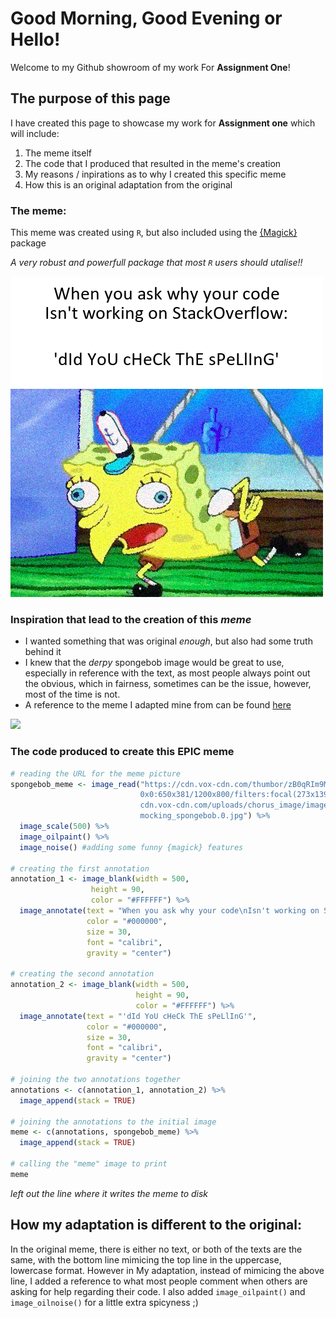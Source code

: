 # Good Morning, Good Evening or Hello!

Welcome to my Github showroom of my work For **Assignment One**!

## The purpose of this page

I have created this page to showcase my work for **Assignment one** which will include:
1. The meme itself
2. The code that I produced that resulted in the meme's creation
3. My reasons / inpirations as to why I created this specific meme
4. How this is an original adaptation from the original 

### The meme:

This meme was created using `R`, but also included using the [{Magick}](https://cran.r-project.org/web/packages/magick/vignettes/intro.html) package

*A very robust and powerfull package that most `R` users should utalise!!*

![](spongebobmeme.png)

### Inspiration that lead to the creation of this *meme*

* I wanted something that was original *enough*, but also had some truth behind it
* I knew that the *derpy* spongebob image would be great to use, especially in reference with the text, as most people always point out the obvious, which in fairness, sometimes can be the issue, however, most of the time is not. 
* A reference to the meme I adapted mine from can be found [here](https://en.meming.world/images/en/thumb/7/7d/Mocking_SpongeBob_meme_4.jpg/240px-Mocking_SpongeBob_meme_4.jpg)

![](https://en.meming.world/images/en/thumb/7/7d/Mocking_SpongeBob_meme_4.jpg/240px-Mocking_SpongeBob_meme_4.jpg)

### The code produced to create this **EPIC** meme

```r
# reading the URL for the meme picture
spongebob_meme <- image_read("https://cdn.vox-cdn.com/thumbor/zB0qRIm9McyX9OHiou4YT0kLPQE=/
                             0x0:650x381/1200x800/filters:focal(273x139:377x243)/
                             cdn.vox-cdn.com/uploads/chorus_image/image/62893956/
                             mocking_spongebob.0.jpg") %>% 
  image_scale(500) %>% 
  image_oilpaint() %>% 
  image_noise() #adding some funny {magick} features

# creating the first annotation
annotation_1 <- image_blank(width = 500,
                  height = 90,
                  color = "#FFFFFF") %>%
  image_annotate(text = "When you ask why your code\nIsn't working on StackOverflow:",
                 color = "#000000",
                 size = 30,
                 font = "calibri",
                 gravity = "center")

# creating the second annotation
annotation_2 <- image_blank(width = 500,
                            height = 90,
                            color = "#FFFFFF") %>% 
  image_annotate(text = "'dId YoU cHeCk ThE sPeLlInG'",
                 color = "#000000",
                 size = 30,
                 font = "calibri",
                 gravity = "center")

# joining the two annotations together
annotations <- c(annotation_1, annotation_2) %>% 
  image_append(stack = TRUE)

# joining the annotations to the initial image
meme <- c(annotations, spongebob_meme) %>% 
  image_append(stack = TRUE)

# calling the "meme" image to print
meme
```
*left out the line where it writes the meme to disk*

## How my adaptation is different to the original:

In the original meme, there is either no text, or both of the texts are the same, with the bottom line mimicing the top line in the uppercase, lowercase format. However in My adaptation, instead of mimicing the above line, I added a reference to what most people comment when others are asking for help regarding their code. I also added `image_oilpaint()` and `image_oilnoise()` for a little extra spicyness ;)

